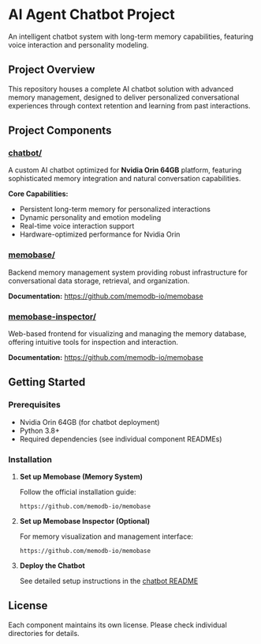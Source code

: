 # AI Agent Chatbot Project

An intelligent chatbot system with long-term memory capabilities, featuring voice interaction and personality modeling.

## Project Overview

This repository houses a complete AI chatbot solution with advanced memory management, designed to deliver personalized conversational experiences through context retention and learning from past interactions.

## Project Components

### [chatbot/](chatbot/)
A custom AI chatbot optimized for **Nvidia Orin 64GB** platform, featuring sophisticated memory integration and natural conversation capabilities.

**Core Capabilities:**
- Persistent long-term memory for personalized interactions
- Dynamic personality and emotion modeling
- Real-time voice interaction support
- Hardware-optimized performance for Nvidia Orin

### [memobase/](memobase/)
Backend memory management system providing robust infrastructure for conversational data storage, retrieval, and organization.

**Documentation:** https://github.com/memodb-io/memobase

### [memobase-inspector/](memobase-inspector/)
Web-based frontend for visualizing and managing the memory database, offering intuitive tools for inspection and interaction.

**Documentation:** https://github.com/memodb-io/memobase

## Getting Started

### Prerequisites
- Nvidia Orin 64GB (for chatbot deployment)
- Python 3.8+
- Required dependencies (see individual component READMEs)

### Installation

1. **Set up Memobase (Memory System)**

   Follow the official installation guide:
   ```
   https://github.com/memodb-io/memobase
   ```

2. **Set up Memobase Inspector (Optional)**

   For memory visualization and management interface:
   ```
   https://github.com/memodb-io/memobase
   ```

3. **Deploy the Chatbot**

   See detailed setup instructions in the [chatbot README](chatbot/README.md)

## License

Each component maintains its own license. Please check individual directories for details.
